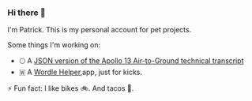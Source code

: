 ### Hi there 👋

I'm Patrick. This is my personal account for pet projects.

Some things I'm working on:

- 🌕 A [JSON version of the Apollo 13 Air-to-Ground technical transcript](https://github.com/paddyredbeard/apollo-13-json)
- 🇼  A [Wordle Helper](https://github.com/paddyredbeard/wordle-helper),app, just for kicks.

⚡ Fun fact: I like bikes 🚲. And tacos 🌮.

<!--
**paddyredbeard/paddyredbeard** is a ✨ _special_ ✨ repository because its `README.md` (this file) appears on your GitHub profile.

Here are some ideas to get you started:

- 🌱 I’m currently learning ...
- 👯 I’m looking to collaborate on ...
- 🤔 I’m looking for help with ...
- 💬 Ask me about ...
- 😄 Pronouns: ...
-->
